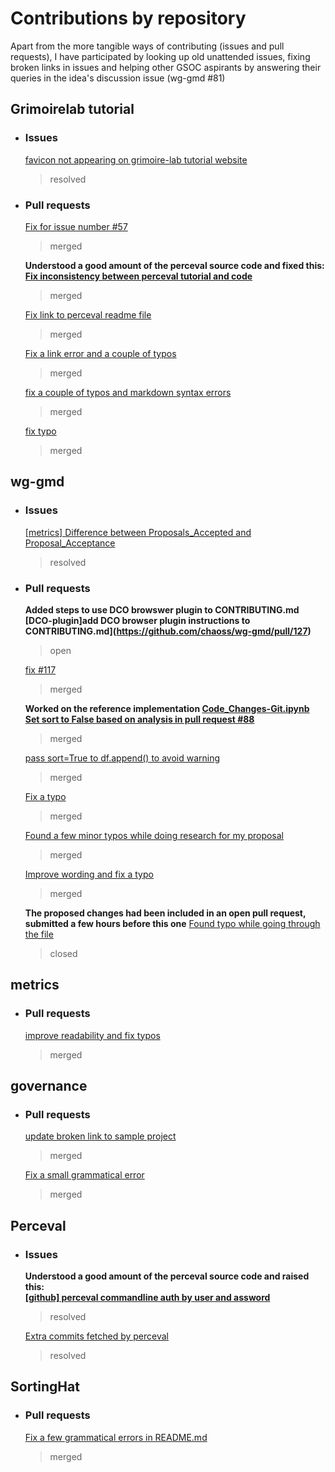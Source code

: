 # Contributions by repository  

Apart from the more tangible ways of contributing (issues and pull requests), I have participated by looking up old unattended issues, fixing broken links in issues and helping other GSOC aspirants by answering their queries in the idea's discussion issue (wg-gmd #81)

    
## Grimoirelab tutorial  
- ### Issues  
    [favicon not appearing on grimoire-lab tutorial website](https://github.com/chaoss/grimoirelab-tutorial/issues/57)   
    > resolved   

- ### Pull requests

    [Fix for issue number #57](https://github.com/chaoss/grimoirelab-tutorial/pull/58)  
    > merged  

    **Understood a good amount of the perceval source code and fixed this:   
              [Fix inconsistency between perceval tutorial and code](https://github.com/chaoss/grimoirelab-tutorial/pull/62)**  
    > merged  

    [Fix link to perceval readme file](https://github.com/chaoss/grimoirelab-tutorial/pull/60)  
    > merged  

    [Fix a link error and a couple of typos](https://github.com/chaoss/grimoirelab-tutorial/pull/59)  
    > merged  
     
    [fix a couple of typos and markdown syntax errors](https://github.com/chaoss/grimoirelab-tutorial/pull/56)  
    > merged    

    [fix typo](https://github.com/chaoss/grimoirelab-tutorial/pull/53)  
    > merged  


## wg-gmd  

- ### Issues
    [[metrics] Difference between Proposals_Accepted and Proposal_Acceptance](https://github.com/chaoss/wg-gmd/issues/117)  
    > resolved  
  
- ### Pull requests

    **Added steps to use DCO browswer plugin to CONTRIBUTING.md**    
    **[DCO-plugin]add DCO browser plugin instructions to CONTRIBUTING.md](https://github.com/chaoss/wg-gmd/pull/127)**  
    > open
  
    [fix #117](https://github.com/chaoss/wg-gmd/pull/123)    
    > merged     
  
    **Worked on the reference implementation [Code_Changes-Git.ipynb](https://github.com/chaoss/wg-gmd/blob/master/implementations/Code_Changes-Git.ipynb)**    
    **[Set sort to False based on analysis in pull request #88](https://github.com/chaoss/wg-gmd/pull/94)**  
    > merged   
    
    [pass sort=True to df.append() to avoid warning](https://github.com/chaoss/wg-gmd/pull/88)  
    > merged  
    
    [Fix a typo](https://github.com/chaoss/wg-gmd/pull/87)  
    > merged  

    [Found a few minor typos while doing research for my proposal](https://github.com/chaoss/wg-gmd/pull/115)  
    > merged
    
    [Improve wording and fix a typo](https://github.com/chaoss/wg-gmd/pull/114)  
    > merged 
    
    **The proposed changes had been included in an open pull request, submitted a few hours before this one**
    [Found typo while going through the file](https://github.com/chaoss/wg-gmd/pull/113)  
    > closed 

## metrics  
- ### Pull requests 
    [improve readability and fix typos](https://github.com/chaoss/metrics/pull/130)  
    > merged   
    

## governance  
- ### Pull requests  
    [update broken link to sample project](https://github.com/chaoss/governance/pull/79)  
    > merged  
    
    [Fix a small grammatical error](https://github.com/chaoss/governance/pull/78)  
    > merged  
    
## Perceval  
- ### Issues 
    **Understood a good amount of the perceval source code and raised this:   
    [[github] perceval commandline auth by user and assword](https://github.com/chaoss/grimoirelab-perceval/issues/483)**
    > resolved  

    [Extra commits fetched by perceval](https://github.com/chaoss/grimoirelab-perceval/issues/500)  
    > resolved  
  
## SortingHat    
- ### Pull requests  
    [Fix a few grammatical errors in README.md](https://github.com/chaoss/grimoirelab-sortinghat/pull/181)  
    > merged  


